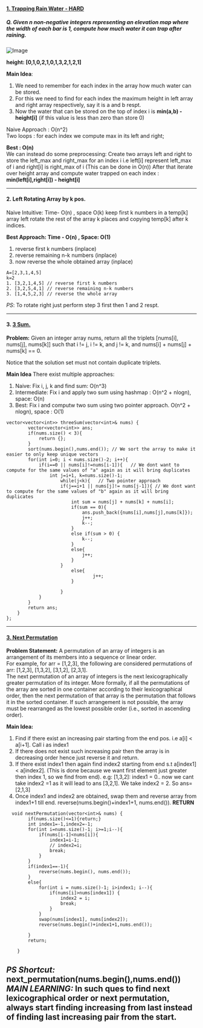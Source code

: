 #### [1. Trapping Rain Water - **HARD**](https://leetcode.com/problems/trapping-rain-water/)
##### Q. Given n non-negative integers representing an elevation map where the width of each bar is 1, compute how much water it can trap after raining.

![Image](https://assets.leetcode.com/uploads/2018/10/22/rainwatertrap.png)

**height: [0,1,0,2,1,0,1,3,2,1,2,1]**

**Main Idea**: 
1. We need to remember for each index in the array how much water can be stored. 
2. For this we need to find for each index the maximum height in left array and right array respectively, say it is a and b respt.
3. Now the water that can be stored on the top of index i is **min(a,b) - height[i]** (if this value is less than zero than store 0)

Naive Approach : O(n^2)  
Two loops : for each index we compute max in its left and right;

**Best : O(n)**  
We can instead do some preprocessing:
Create two arrays left and right to store the left_max and right_max for an index i
i.e left[i] represent left_max of i and right[i] is right_max of i (This can be done in O(n))
After that iterate over height array and compute water trapped on each index : **min(left[i],right[i]) - height[i]**

---
#### 2. Left Rotating Array by k pos.
Naive Intuitive: Time- O(n) , space O(k) 
keep first k numbers in a temp[k] array left rotate the rest of the array k places and copying temp[k] after k indices.

**Best Approach: Time - O(n) , Space: O(1)**
1. reverse first k numbers (inplace)  
2. reverse remaining n-k numbers (inplace)  
3. now reverse the whole obtained array (inplace)  

```
A=[2,3,1,4,5]
k=2
1. [3,2,1,4,5] // reverse first k numbers
2. [3,2,5,4,1] // reverse remaining n-k numbers
3. [1,4,5,2,3] // reverse the whole array

```

*PS*: To rotate right just perform step 3 first then 1 and 2 respt.

---

#### 3. [3 Sum.](https://leetcode.com/problems/3sum/submissions/)  
**Problem:** Given an integer array nums, return all the triplets [nums[i], nums[j], nums[k]] such that i != j, i != k, and j != k, and nums[i] + nums[j] + nums[k] == 0.

Notice that the solution set must not contain duplicate triplets.

**Main Idea**
There exist multiple approaches:
1. Naive: Fix i, j, k and find sum: O(n^3) 
2. Intermediate: Fix i and apply two sum using hashmap : O(n^2 + nlogn), space: O(n)
3. Best: Fix i and computw two sum using two pointer approach. O(n^2 + nlogn), space : O(1) 

```
vector<vector<int>> threeSum(vector<int>& nums) {
        vector<vector<int>> ans;
        if(nums.size() < 3){
            return {};
        }
        sort(nums.begin(),nums.end()); // We sort the array to make it easier to only keep unique vectors
        for(int i=0; i < nums.size()-2; i++){
            if(i==0 || nums[i]!=nums[i-1]){   // We dont want to compute for the same values of "a" again as it will bring duplicates
                int j=i+1, k=nums.size()-1;
                    while(j<k){   // Two pointer approach
                    if(j==i+1 || nums[j]!= nums[j-1]){ // We dont want to compute for the same values of "b" again as it will bring duplicates
                        int sum = nums[j] + nums[k] + nums[i];
                        if(sum == 0){
                            ans.push_back({nums[i],nums[j],nums[k]});
                            j++;
                            k--;
                        }
                        else if(sum > 0) {
                            k--;
                        }
                        else{
                            j++;
                        }
                    }
                        else{
                                j++;                          
                        }
                        
                    }
            }
        }
        return ans;
    }
};
```

---
#### [3. Next Permutation](https://leetcode.com/problems/next-permutation/)
**Problem Statement:** A permutation of an array of integers is an arrangement of its members into a sequence or linear order.  
For example, for arr = [1,2,3], the following are considered permutations of arr: [1,2,3], [1,3,2], [3,1,2], [2,3,1].  
The next permutation of an array of integers is the next lexicographically greater permutation of its integer. More formally, if all the permutations of the array are sorted in one container according to their lexicographical order, then the next permutation of that array is the permutation that follows it in the sorted container. If such arrangement is not possible, the array must be rearranged as the lowest possible order (i.e., sorted in ascending order).

**Main Idea:**  
1. Find if there exist an increasing pair starting from the end pos. i.e a[i] < a[i+1]. Call i as index1
2. If there does not exist such increasing pair then the array is in decreasing order hence just reverse it and return.
3. If there exist index1 then again find index2 starting from end s.t a[index1] < a[index2]. (This is done because we want first element just greater then index 1, so we find from end). e.g: [1,3,2]: index1 = 0.. now we cant take index2 =1 as it will lead to ans [3,2,1]. We take index2 = 2. So ans= [2,1,3]
4. Once index1 and index2 are obtained, swap them and reverse array from index1+1 till end. reverse(nums.begin()+index1+1, nums.end()). **RETURN**

```
  void nextPermutation(vector<int>& nums) {
        if(nums.size()<=1){return;}
        int index1=-1,index2=-1;
        for(int i=nums.size()-1; i>=1;i--){
            if(nums[i-1]<nums[i]){
                index1=i-1;
                // index2=i;
                break;
            }
        } 
        if(index1==-1){
            reverse(nums.begin(), nums.end());
        }
        else{
            for(int i = nums.size()-1; i>index1; i--){
                if(nums[i]>nums[index1]) {
                    index2 = i;
                    break;
                }
            }
            swap(nums[index1], nums[index2]);
            reverse(nums.begin()+index1+1,nums.end());
            
        }
        return;
        
    }
```
***PS Shortcut:*** next_permutation(nums.begin(),nums.end())  
***MAIN LEARNING:*** In such ques to find next lexicographical order or next permutation, always start finding  increasing from last instead of finding last increasing pair from the start.
---
